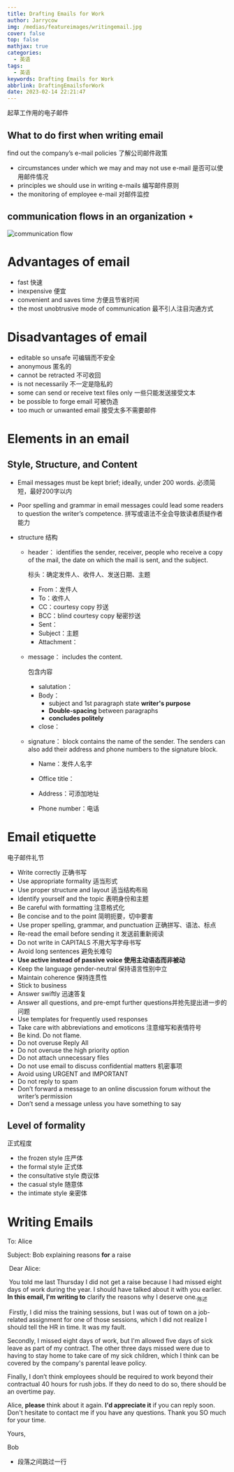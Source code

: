 ```yaml
---
title: Drafting Emails for Work
author: Jarrycow
img: /medias/featureimages/writingemail.jpg
cover: false
top: false
mathjax: true
categories:
  - 英语
tags:
  - 英语
keywords: Drafting Emails for Work
abbrlink: DraftingEmailsforWork
date: 2023-02-14 22:21:47
---
```


起草工作用的电子邮件

<!--more-->

## What to do first when writing email

 find out the company’s  e-mail policies 了解公司邮件政策

- circumstances under which we may and may not use e-mail 是否可以使用邮件情况
- principles we should use in writing e-mails 编写邮件原则
- the monitoring of employee e-mail 对邮件监控

## communication flows in an organization ⋆

![communication flow](../../../../../Users/Jarrycow/AppData/Roaming/Typora/typora-user-images/image-20230219223919441.png)

# Advantages of email

- fast 快速
- inexpensive 便宜
- convenient and saves time 方便且节省时间
- the most unobtrusive mode of communication 最不引人注目沟通方式

# Disadvantages of email

- editable so unsafe 可编辑而不安全
- anonymous 匿名的
- cannot be retracted 不可收回
- is not necessarily 不一定是隐私的
- some can send or receive text files only 一些只能发送接受文本
- be possible to forge email 可被伪造
- too much or unwanted email 接受太多不需要邮件

# Elements in an email

## Style, Structure, and Content

- Email messages must be kept brief; ideally, under 200 words. 必须简短，最好200字以内

- Poor spelling and grammar in email messages could lead some readers to question the writer’s competence. 拼写或语法不全会导致读者质疑作者能力

- structure 结构

  - header： identifies the sender, receiver, people who receive a copy of the mail, the date on which the mail is sent, and the subject. 

    标头：确定发件人、收件人、发送日期、主题

    - From：发件人
    - To：收件人
    - CC：courtesy copy 抄送
    - BCC：blind courtesy copy 秘密抄送
    - Sent：
    - Subject：主题
    - Attachment：

  - message： includes the content.

    包含内容  

    - salutation：
    - Body：
      - subject and 1st paragraph state **writer's purpose**
      - **Double-spacing** between paragraphs 
      - **concludes politely**
    - close：
  
  - signature： block contains the name of the sender. The senders can also add their address and phone numbers to the signature block. 
  
    - Name：发件人名字
  
    - Office title：
  
    - Address：可添加地址
  
    - Phone number：电话
  

# Email etiquette

电子邮件礼节

- Write correctly 正确书写
- Use appropriate formality 适当形式 
- Use proper structure and layout 适当结构布局
- Identify yourself and the topic 表明身份和主题
- Be careful with formatting 注意格式化
- Be concise and to the point 简明扼要，切中要害
- Use proper spelling, grammar, and punctuation 正确拼写、语法、标点 
- Re-read the email before sending it 发送前重新阅读
- Do not write in CAPITALS 不用大写字母书写
- Avoid long sentences 避免长难句
- **Use active instead of passive voice 使用主动语态而非被动** 
- Keep the language gender-neutral 保持语言性别中立
- Maintain coherence 保持连贯性
- Stick to business
- Answer swiftly   迅速答复
- Answer all questions, and pre-empt further questions并抢先提出进一步的问题
- Use templates for frequently used responses 
- Take care with abbreviations and emoticons 注意缩写和表情符号
- Be kind. Do not flame.
- Do not overuse Reply All
- Do not overuse the high priority option 
- Do not attach unnecessary files 
- Do not use email to discuss confidential matters 机密事项
- Avoid using URGENT and IMPORTANT 
- Do not reply to spam 
- Don’t forward a message to an online discussion forum without the writer’s permission  
- Don’t send a message unless you have something to say 

## Level of formality

正式程度

- the frozen style 庄严体
- the formal style 正式体
- the consultative style 商议体
- the casual style 随意体
- the intimate style 亲密体

# Writing Emails

To: Alice

Subject: Bob explaining reasons **for** a raise

​    Dear Alice: 

​    You told me last Thursday I did not get a raise because I had missed eight days of work during the year. I should have talked about it with you earlier. **In this email, I'm writing to** clarify the reasons why I deserve one.<sub>陈述</sub>

​    Firstly, I did miss the training sessions, but I was out of town on a job-related assignment for one of those sessions, which I did not realize I should tell the HR in time. It was my fault.

  Secondly, I missed eight days of work, but I'm allowed five days of sick leave as part of my contract. The other three days missed were due to having to stay home to take care of my sick children, which I think can be covered by the company's parental leave policy. 

Finally, I don’t think employees should be required to work beyond their contractual 40 hours for rush jobs. If they do need to do so, there should be an overtime pay.

  Alice, **please** think about it again. **I'd appreciate it** if you can reply soon. Don't hesitate to contact me if you have any questions. Thank you SO much for your time.

  Yours,

Bob

- 段落之间跳过一行

  